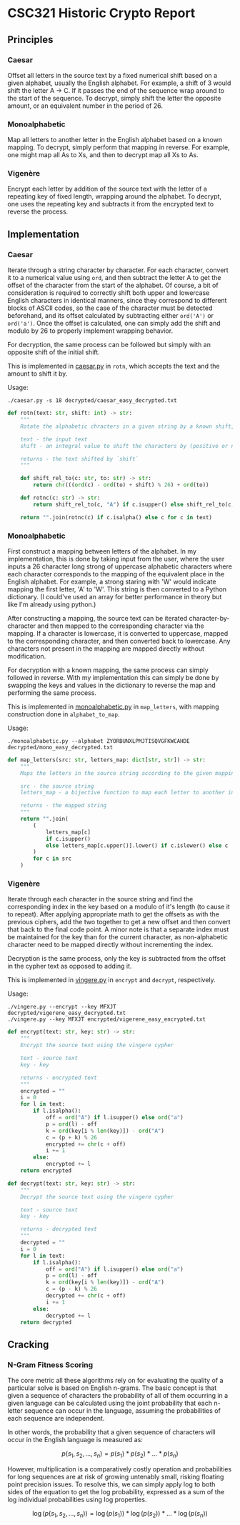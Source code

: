 # CSC321 Historic Crypto Report

## Principles

### Caesar

Offset all letters in the source text by a fixed numerical shift based on a
given alphabet, usually the English alphabet. For example, a shift of 3 would
shift the letter A -> C. If it passes the end of the sequence wrap around to the
start of the sequence. To decrypt, simply shift the letter the opposite amount,
or an equivalent number in the period of 26.

### Monoalphabetic

Map all letters to another letter in the English alphabet based on a known
mapping. To decrypt, simply perform that mapping in reverse. For example, one
might map all As to Xs, and then to decrypt map all Xs to As.

### Vigenère

Encrypt each letter by addition of the source text with the letter of a
repeating key of fixed length, wrapping around the alphabet. To decrypt, one
uses the repeating key and subtracts it from the encrypted text to reverse the
process.

## Implementation

### Caesar

Iterate through a string character by character. For each character, convert it
to a numerical value using `ord`, and then subtract the letter A to get the
offset of the character from the start of the alphabet. Of course, a bit of
consideration is required to correctly shift both upper and lowercase English
characters in identical manners, since they correspond to different blocks of
ASCII codes, so the case of the character must be detected beforehand, and its
offset calculated by subtracting either `ord('A')` or `ord('a')`. Once the
offset is calculated, one can simply add the shift and modulo by 26 to properly
implement wrapping behavior.

For decryption, the same process can be followed but simply with an opposite
shift of the initial shift.

This is implemented in [caesar.py](./caesar.py) in `rotn`, which accepts the
text and the amount to shift it by.

Usage:
```shell
./caesar.py -s 18 decrypted/caesar_easy_decrypted.txt
```

```python
def rotn(text: str, shift: int) -> str:
    """
    Rotate the alphabetic chracters in a given string by a known shift, with wrapping

    text - the input text
    shift - an integral value to shift the characters by (positive or negative)

    returns - the text shifted by `shift`
    """

    def shift_rel_to(c: str, to: str) -> str:
        return chr(((ord(c) - ord(to) + shift) % 26) + ord(to))

    def rotnc(c: str) -> str:
        return shift_rel_to(c, "A") if c.isupper() else shift_rel_to(c, "a")

    return "".join(rotnc(c) if c.isalpha() else c for c in text)
```

### Monoalphabetic

First construct a mapping between letters of the alphabet. In my implementation,
this is done by taking input from the user, where the user inputs a 26 character
long strong of uppercase alphabetic characters where each character corresponds
to the mapping of the equivalent place in the English alphabet. For example, a
strong staring with 'W' would indicate mapping the first letter, 'A' to 'W'.
This string is then converted to a Python dictionary. (I could've used an array
for better performance in theory but like I'm already using python.)

After constructing a mapping, the source text can be iterated
character-by-character and then mapped to the corresponding character via the
mapping. If a character is lowercase, it is converted to uppercase, mapped to
the corresponding character, and then converted back to lowercase. Any
characters not present in the mapping are mapped directly without modification.

For decryption with a known mapping, the same process can simply followed in
reverse. With my implementation this can simply be done by swapping the keys and
values in the dictionary to reverse the map and performing the same process.

This is implemented in [monoalphabetic.py](./monoalphabetic.py) in
`map_letters`, with mapping construction done in `alphabet_to_map`.

Usage:
```shell
./monoalphabetic.py --alphabet ZYORBUNXLPMJTISQVGFKWCAHDE decrypted/mono_easy_decrypted.txt
```

```python
def map_letters(src: str, letters_map: dict[str, str]) -> str:
    """
    Maps the letters in the source string according to the given mapping

    src - the source string
    letters_map - a bijective function to map each letter to another in the english alphabet

    returns - the mapped string
    """
    return "".join(
        (
            letters_map[c]
            if c.isupper()
            else letters_map[c.upper()].lower() if c.islower() else c
        )
        for c in src
    )
```

### Vigenère

Iterate through each character in the source string and find the corresponding
index in the key based on a modulo of it's length (to cause it to repeat). After
applying appropriate math to get the offsets as with the previous ciphers, add
the two together to get a new offset and then convert that back to the final
code point. A minor note is that a separate index must be maintained for the key
than for the current character, as non-alphabetic character need to be mapped
directly without incrementing the index.

Decryption is the same process, only the key is subtracted from the offset in
the cypher text as opposed to adding it.

This is implemented in [vingere.py](./vingere.py) in `encrypt` and `decrypt`,
respectively.

Usage: 
```shell
./vingere.py --encrypt --key MFXJT decrypted/vigerene_easy_decrypted.txt
./vingere.py --key MFXJT encrypted/vigerene_easy_encrypted.txt
```

```python
def encrypt(text: str, key: str) -> str:
    """
    Encrypt the source text using the vingere cypher

    text - source text
    key - key

    returns - encrypted text
    """
    encrypted = ""
    i = 0
    for l in text:
        if l.isalpha():
            off = ord("A") if l.isupper() else ord("a")
            p = ord(l) - off
            k = ord(key[i % len(key)]) - ord("A")
            c = (p + k) % 26
            encrypted += chr(c + off)
            i += 1
        else:
            encrypted += l
    return encrypted

def decrypt(text: str, key: str) -> str:
    """
    Decrypt the source text using the vingere cypher

    text - source text
    key - key

    returns - decrypted text
    """
    decrypted = ""
    i = 0
    for l in text:
        if l.isalpha():
            off = ord("A") if l.isupper() else ord("a")
            p = ord(l) - off
            k = ord(key[i % len(key)]) - ord("A")
            c = (p - k) % 26
            decrypted += chr(c + off)
            i += 1
        else:
            decrypted += l
    return decrypted
```

## Cracking

### N-Gram Fitness Scoring

The core metric all these algorithms rely on for evaluating the quality of a
particular solve is based on English n-grams. The basic concept is that given a
sequence of characters the probability of all of them occurring in a given
language can be calculated using the joint probability that each n-letter
sequence can occur in the language, assuming the probabilities of each sequence
are independent.

In other words, the probability that a given sequence of
characters will occur in the English language is measured as:

$$p(s_1, s_2, ..., s_n) = p(s_1) * p(s_2) * ... * p(s_n)$$

However, multiplication is a comparatively costly operation and probabilities
for long sequences are at risk of growing untenably small, risking floating
point precision issues. To resolve this, we can simply apply log to both sides
of the equation to get the log probability, expressed as a sum of the log
individual probabilities using log properties.

$$\log (p(s_1, s_2, ..., s_n)) = \log (p(s_1)) * \log (p(s_2)) * ... * \log (p(s_n))$$
